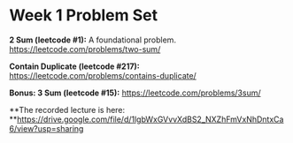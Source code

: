 # Week 1 Problem Set
**2 Sum (leetcode #1):** A foundational problem. https://leetcode.com/problems/two-sum/

**Contain Duplicate (leetcode #217):** https://leetcode.com/problems/contains-duplicate/

**Bonus: 3 Sum (leetcode #15):** https://leetcode.com/problems/3sum/

**The recorded lecture is here: **https://drive.google.com/file/d/1lgbWxGVvvXdBS2_NXZhFmVxNhDntxCa6/view?usp=sharing
